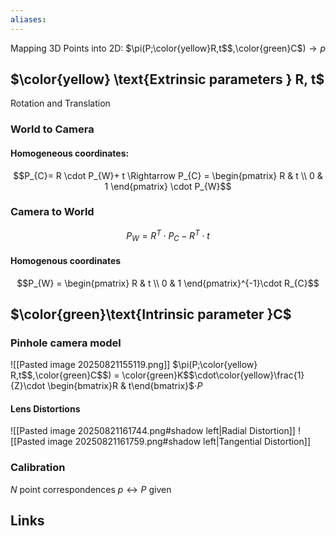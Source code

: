 ```yaml
---
aliases: 
---
```

Mapping 3D Points into 2D: $\pi(P;\color{yellow}R,t$$,\color{green}C$$)\rightarrow p$
## $\color{yellow} \text{Extrinsic parameters } R, t$
Rotation and Translation
### World to Camera
#### Homogeneous coordinates:
$$P_{C}= R \cdot P_{W}+ t \Rightarrow P_{C} = \begin{pmatrix}
R & t \\ 0 & 1
\end{pmatrix} \cdot P_{W}$$
### Camera to World
$$P_{W}=R^{T}\cdot P_{C} - R^{T}\cdot t$$
#### Homogenous coordinates
$$P_{W} = \begin{pmatrix}
R & t \\ 0 & 1
\end{pmatrix}^{-1}\cdot R_{C}$$
## $\color{green}\text{Intrinsic parameter }C$
### Pinhole camera model
![[Pasted image 20250821155119.png]]
$\pi(P;\color{yellow} R,t$$,\color{green}C$$) = \color{green}K$$\cdot\color{yellow}\frac{1}{Z}\cdot \begin{bmatrix}R & t\end{bmatrix}$$\cdot P$
#### Lens Distortions
 ![[Pasted image 20250821161744.png#shadow left|Radial Distortion]]
 ![[Pasted image 20250821161759.png#shadow left|Tangential Distortion]]
### Calibration
$N$ point correspondences $p\leftrightarrow P$ given
## Links